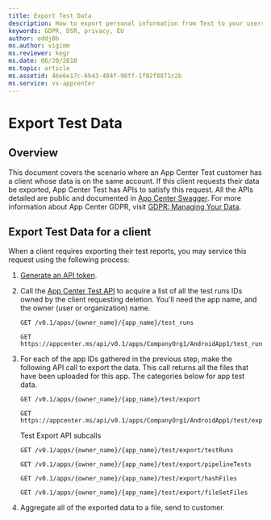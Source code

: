```yaml
---
title: Export Test Data 
description: How to export personal information from Test to your users
keywords: GDPR, DSR, privacy, EU
author: oddj0b
ms.author: vigimm
ms.reviewer: kegr
ms.date: 06/20/2018 
ms.topic: article 
ms.assetid: 46e6e17c-6b43-484f-98ff-1f92f8871c2b
ms.service: vs-appcenter
---
```


# Export Test Data
## Overview
This document covers the scenario where an App Center Test customer has a client whose data is on the same account. If this client requests their data be exported, App Center Test has APIs to satisfy this request. All the APIs detailed are public and documented in [App Center Swagger](https://openapi.appcenter.ms/#/test). For more information about App Center GDPR, visit [GDPR: Managing Your Data](https://docs.microsoft.com/appcenter/gdpr/your-data).

## Export Test Data for a client
When a client requires exporting their test reports, you may service this request using the following process:

1. [Generate an API token](https://docs.microsoft.com/appcenter/api-docs/).
2. Call the [App Center Test API](https://openapi.appcenter.ms/#/test) to acquire a list of all the test runs IDs owned by the client requesting deletion. You'll need the app name, and the owner (user or organization) name.
   ```HTTP
   GET /v0.1/apps/{owner_name}/{app_name}/test_runs
   ```
   ```HTTP
   GET https://appcenter.ms/api/v0.1/apps/CompanyOrg1/AndroidApp1/test_runs
   ```

3. For each of the app IDs gathered in the previous step, make the following API call to export the data. This call returns all the files that have been uploaded for this app. The categories below for app test data.
   ```HTTP
   GET /v0.1/apps/{owner_name}/{app_name}/test/export
   ```
   ```HTTP
   GET https://appcenter.ms/api/v0.1/apps/CompanyOrg1/AndroidApp1/test/export
   ```

   Test Export API subcalls
   ```HTTP
   GET /v0.1/apps/{owner_name}/{app_name}/test/export/testRuns
   ```
   ```HTTP
   GET /v0.1/apps/{owner_name}/{app_name}/test/export/pipelineTests
   ```
   ```HTTP
   GET /v0.1/apps/{owner_name}/{app_name}/test/export/hashFiles
   ```
   ```HTTP
   GET /v0.1/apps/{owner_name}/{app_name}/test/export/fileSetFiles
   ```

5. Aggregate all of the exported data to a file, send to customer.
